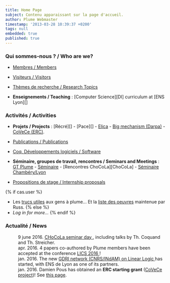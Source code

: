 ```yaml
---
title: Home Page
subject: Contenu apparaissant sur la page d'accueil.
author: Plume Webmaster
timestamp: '2013-03-28 10:39:37 +0200'
tags: null
embedded: true
published: true
---
```






###  Qui sommes-nous ? / Who are we?

* [Membres / Members][Members]

* [Visiteurs / Visitors][Visitors]

* [Thèmes de recherche / Research Topics][Research]

* **Enseignements / Teaching** : [Computer Science][DI] curriculum at [ENS Lyon][]

###  Activités / Activities

* **Projets / Projects** : [Récré][] - [Pace][] - [Elica](http://lipn.univ-paris13.fr/~mazza/Elica/) - [Big mechanism (Darpa)](http://www.darpa.mil/program/big-mechanism) - [CoVeCe (ERC)](https://perso.ens-lyon.fr/damien.pous/covece/).

* [Publications / Publications][Publications]

* [Coq, Développements logiciels / Software][Software]

* **Séminaire, groupes de travail, rencontres / Seminars and Meetings** :
    [GT Plume][] - [Séminaire][] - [Rencontres ChoCoLa][ChoCoLa] - [Séminaire Chambéry/Lyon](http://www.lama.univ-savoie.fr/index.php?use=seminaires&&lang=fr&equipe=logique&lang=fr)

* [Propositions de stage / Internship proposals][Internships]

{% if cas.user %}
* Les [trucs utiles][Trucs] aux gens à plume... Et la [liste des oeuvres][Bibli] maintenue par Russ.
{% else %}
* *Log in for more...*
{% endif %}

### Actualité / News

<p></p>

<div class="xnews">
<dl>
<dd> 9 june 2016. <a href="http://chocola.ens-lyon.fr/events/seminaire-2016-06-09/"> CHoCoLa seminar day </a>, including talks by Th. Coquand and Th. Streicher. 
  <dd> apr. 2016. 4 papers co-authored by Plume members have been accepted at the conference <a href="http://lics.rwth-aachen.de/lics16/cfp.html"> LICS 2016 </a>!
  <dd> jan. 2016. The new <a href="http://linear-logic.org/en/"> GDRI network (CNRS/INdAM) on Linear Logic </a> has started, with ENS de Lyon as one of its partners.  
  <dd> jan. 2016. Damien Pous has obtained an <b>ERC starting grant</b> (<a href="https://perso.ens-lyon.fr/damien.pous/covece/">CoVeCe project</a>)! See
  <a href="http://cnrs-hebdo.dr7.cnrs.fr/Hebdo//lettre.php?numero=99#actu2707">this page</a>.
 <dd>
</dl>
</div>

<p></p><br /><p></p>

[Trucs]: Trucs (Trucs utiles aux bêtes à plume)
[Members]: Members (Plume team)
[Visitors]: Visitors (Visiteurs)
[Bibli]: Bibli (Liste des oeuvres - Team collection)
[Research]: Topics (Research topics)
[Publications]: Publications (Publications)
[Software]: Software (Software)
[Internships]: Internships (Internships)

[GT Plume]: Gdt (Groupe de travail Plume)
[GT Coq]: http://www.ens-lyon.fr/LIP/GTCoq/ (Groupe de travail Coq)
[GT Lyon/Chambéry]: <http://www.lama.univ-savoie.fr/index.php?use=seminaires&&lang=fr&equipe=logique&lang=fr> (Groupe de travail Lyon/Chambéry)
[Séminaire]: Seminaire (Séminaire Plume)
